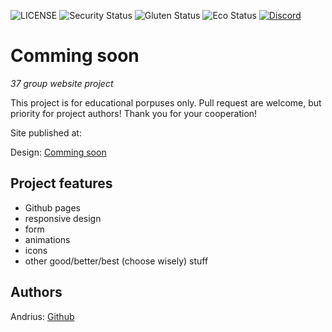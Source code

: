 ![LICENSE](https://img.shields.io/badge/license-MIT-blue.svg?style=flat-square)
![Security Status](https://img.shields.io/security-headers?label=Security&url=https%3A%2F%2Fgithub.com&style=flat-square)
![Gluten Status](https://img.shields.io/badge/Gluten-Free-green.svg)
![Eco Status](https://img.shields.io/badge/ECO-Friendly-green.svg)
[![Discord](https://discord.com/api/guilds/571393319201144843/widget.png)](https://discord.gg/dRwW4rw)

# Comming soon

_37 group website project_

This project is for educational porpuses only. Pull request are welcome, but priority for project authors! Thank you for your cooperation!

Site published at: 

Design: [Comming soon](https://cdn.dribbble.com/users/1355613/screenshots/5964475/space.gif)

## Project features

-   Github pages
-   responsive design
-   form
-   animations
-   icons
-   other good/better/best (choose wisely) stuff

## Authors

Andrius: [Github](https://github.com/AndriusMart)